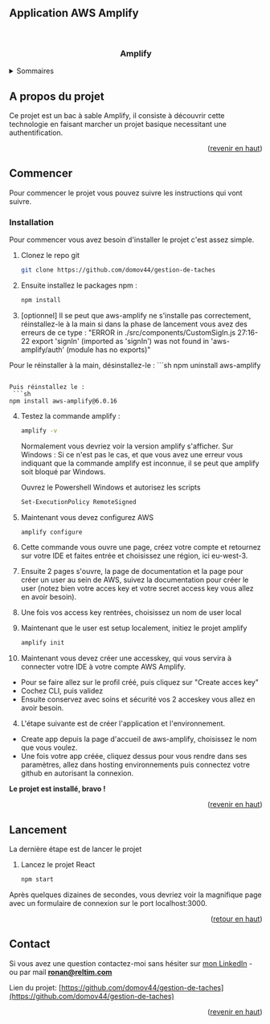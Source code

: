 ## Application AWS Amplify
<a name="readme-top"></a>


<br />
  <h3 align="center">Amplify</h3>




<details>
  <summary>Sommaires</summary>
  <ol>
    <li>
      <a href="#a-propos-du-projet">A propos du projet</a>
    </li>
    <li>
      <a href="#commencer">Commencer</a>
      <ul>
        <li><a href="#installation">Installation</a></li>
        <li><a href="#lancement">Lancer le projet</a></li>
      </ul>
    </li>
    <li><a href="#contact">Contact</a></li>
  </ol>
</details>



## A propos du projet

Ce projet est un bac à sable Amplify, il consiste à découvrir cette technologie en faisant marcher un projet basique necessitant une authentification.

<p align="right">(<a href="#readme-top">revenir en haut</a>)</p>



## Commencer

Pour commencer le projet vous pouvez suivre les instructions qui vont suivre.


### Installation

Pour commencer vous avez besoin d'installer le projet c'est assez simple.

1. Clonez le repo git
   ```sh
   git clone https://github.com/domov44/gestion-de-taches
   ```
2. Ensuite installez le packages npm : 
    ```sh
   npm install
   ```

3. [optionnel] Il se peut que aws-amplify ne s'installe pas correctement, réinstallez-le à la main si dans la phase de lancement vous avez des erreurs de ce type :
"ERROR in ./src/components/CustomSigIn.js 27:16-22 export 'signIn' (imported as 'signIn') was not found in 'aws-amplify/auth' (module has no exports)"

Pour le réinstaller à la main, désinstallez-le :
    ```sh
   npm uninstall aws-amplify
   ```

Puis réinstallez le :
    ```sh
   npm install aws-amplify@6.0.16
   ```
4. Testez la commande amplify : 
    ```sh
   amplify -v
   ```
   Normalement vous devriez voir la version amplify s'afficher.
   Sur Windows : Si ce n'est pas le cas, et que vous avez une erreur vous indiquant que la commande amplify est inconnue, il se peut que amplify soit bloqué par Windows. 

   Ouvrez le Powershell Windows et autorisez les scripts 
    ```sh
   Set-ExecutionPolicy RemoteSigned
   ```
5. Maintenant vous devez configurez AWS
   ```sh
   amplify configure
    ```

6. Cette commande vous ouvre une page, créez votre compte et retournez sur votre IDE et faites entrée et choisissez une région, ici eu-west-3.

7. Ensuite 2 pages s'ouvre, la page de documentation et la page pour créer un user au sein de AWS, suivez la documentation pour créer le user (notez bien votre acces key et votre secret access key vous allez en avoir besoin).

8. Une fois vos access key rentrées, choisissez un nom de user local

9. Maintenant que le user est setup localement, initiez le projet amplify 
   ```sh
   amplify init
    ```

3. Maintenant vous devez créer une accesskey, qui vous servira à connecter votre IDE à votre compte AWS Amplify.
<ul>
    <li>Pour se faire allez sur le profil créé, puis cliquez sur "Create acces key"</li>
    <li>Cochez CLI, puis validez</li>
    <li>Ensuite conservez avec soins et sécurité vos 2 acceskey vous allez en avoir besoin.</li>
</ul>

4. L'étape suivante est de créer l'application et l'environnement.
<ul>
    <li>Create app depuis la page d'accueil de aws-amplify, choisissez le nom que vous voulez.</li>
    <li>Une fois votre app créée, cliquez dessus pour vous rendre dans ses paramètres, allez dans hosting environnements puis connectez votre github en autorisant la connexion.</li>
</ul>


**Le projet est installé, bravo !**

<p align="right">(<a href="#readme-top">revenir en haut</a>)</p>



## Lancement

La dernière étape est de lancer le projet

1. Lancez le projet React
   ```sh
   npm start
   ```

Après quelques dizaines de secondes, vous devriez voir la magnifique page avec un formulaire de connexion sur le port localhost:3000.


<p align="right">(<a href="#readme-top">retour en haut</a>)</p>



## Contact

Si vous avez une question contactez-moi sans hésiter sur [mon LinkedIn](https://www.linkedin.com/in/ronan-scotet-concepteur-web/) - ou par mail **ronan@reltim.com**

Lien du projet: [https://github.com/domov44/gestion-de-taches](https://github.com/domov44/gestion-de-taches)

<p align="right">(<a href="#readme-top">revenir en haut</a>)</p>
